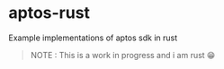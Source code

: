 # aptos-rust
Example implementations of aptos sdk in rust

> NOTE : This is a work in progress and i am rust  😁
